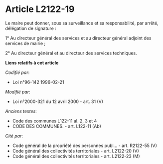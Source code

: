 # Article L2122-19

Le maire peut donner, sous sa surveillance et sa responsabilité, par arrêté, délégation de signature :

1° Au directeur général des services et au directeur général adjoint des services de mairie ;

2° Au directeur général et au directeur des services techniques.

**Liens relatifs à cet article**

_Codifié par_:

  - Loi n°96-142 1996-02-21

_Modifié par_:

  - Loi n°2000-321 du 12 avril 2000 - art. 31 (V)

_Anciens textes_:

  - Code des communes L122-11 al. 2, 3 et 4
  - CODE DES COMMUNES. - art. L122-11 (Ab)

_Cité par_:

  - Code général de la propriété des personnes publ... - art. R2122-55 (V)
  - Code général des collectivités territoriales - art. L2122-20 (V)
  - Code général des collectivités territoriales - art. L2122-23 (M)
